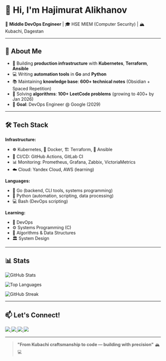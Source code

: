 # 👋 Hi, I'm Hajimurat Alikhanov

🔧 **Middle DevOps Engineer** | 🎓 HSE MIEM (Computer Security) | 🏔️ Kubachi, Dagestan

---

## 🚀 About Me

- 🔨 Building **production infrastructure** with **Kubernetes**, **Terraform**, **Ansible**
- 💻 Writing **automation tools** in **Go** and **Python**
- 📚 Maintaining **knowledge base**: **600+ technical notes** (Obsidian + Spaced Repetition)
- 🧠 Solving **algorithms**: **100+ LeetCode problems** (growing to 400+ by Jan 2026)
- 🎯 **Goal**: DevOps Engineer @ Google (2029)

---

## 🛠️ Tech Stack

**Infrastructure:**
- ☸️ Kubernetes, 🐳 Docker, 🏗️ Terraform, 🤖 Ansible
- 🔄 CI/CD: GitHub Actions, GitLab CI
- 📊 Monitoring: Prometheus, Grafana, Zabbix, VictoriaMetrics
- ☁️ Cloud: Yandex Cloud, AWS (learning)

**Languages:**
- 🐹 Go (backend, CLI tools, systems programming)
- 🐍 Python (automation, scripting, data processing)
- 💻 Bash (DevOps scripting)

**Learning:**
- 🧠 DevOps
- ⚙️ Systems Programming (C)
- 🎯 Algorithms & Data Structures
- 🏛️ System Design

---

## 📊 Stats

![GitHub Stats](https://github-readme-stats.vercel.app/api?username=DurininKirous&show_icons=true&theme=dark&hide_border=true)

![Top Languages](https://github-readme-stats.vercel.app/api/top-langs/?username=DurininKirous&layout=compact&theme=dark&hide_border=true)

![GitHub Streak](https://github-readme-streak-stats.herokuapp.com/?user=DurininKirous&theme=dark&hide_border=true)

---

## 📫 Let's Connect!

<p align="left">
  <a href="https://linkedin.com/in/hajimurat-alikhanov-94498b345">
    <img src="https://img.shields.io/badge/LinkedIn-0077B5?style=for-the-badge&logo=linkedin&logoColor=white" />
  </a>
  <a href="mailto:durininkirous@mail.ru">
    <img src="https://img.shields.io/badge/Email-D14836?style=for-the-badge&logo=gmail&logoColor=white" />
  </a>
  <a href="https://t.me/durininkirous">
    <img src="https://img.shields.io/badge/Telegram-2CA5E0?style=for-the-badge&logo=telegram&logoColor=white" />
  </a>
  <a href="https://career.habr.com/durininkirous">
    <img src="https://img.shields.io/badge/Habr_Career-65A3BE?style=for-the-badge&logo=habr&logoColor=white" />
  </a>
</p>

---

> **"From Kubachi craftsmanship to code — building with precision"** 🏔️💻

